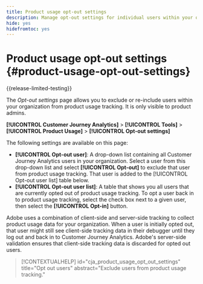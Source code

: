 ```yaml
---
title: Product usage opt-out settings
description: Manage opt-out settings for individual users within your organization.
hide: yes
hidefromtoc: yes
---
```

# Product usage opt-out settings {#product-usage-opt-out-settings}

{{release-limited-testing}}

The _Opt-out settings_ page allows you to exclude or re-include users within your organization from product usage tracking. It is only visible to product admins.

**[!UICONTROL Customer Journey Analytics]** > **[!UICONTROL Tools]** > **[!UICONTROL Product Usage]** > **[!UICONTROL Opt-out settings]**

The following settings are available on this page:

* **[!UICONTROL Opt-out user]**: A drop-down list containing all Customer Journey Analytics users in your organization. Select a user from this drop-down list and select **[!UICONTROL Opt-out]** to exclude that user from product usage tracking. That user is added to the [!UICONTROL Opt-out user list] table below.
* **[!UICONTROL Opt-out user list]**: A table that shows you all users that are currently opted out of product usage tracking. To opt a user back in to product usage tracking, select the check box next to a given user, then select the **[!UICONTROL Opt-in]** button.

Adobe uses a combination of client-side and server-side tracking to collect product usage data for your organization. When a user is initially opted out, that user might still see client-side tracking data in their debugger until they log out and back in to Customer Journey Analytics. Adobe's server-side validation ensures that client-side tracking data is discarded for opted out users. 

>[!CONTEXTUALHELP]
>id="cja_product_usage_opt_out_settings"
>title="Opt out users"
>abstract="Exclude users from product usage tracking."
